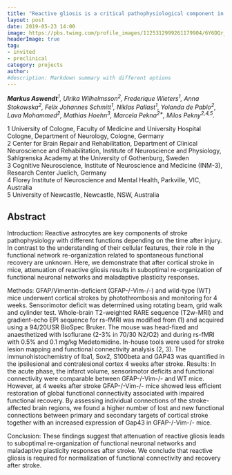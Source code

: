 ```yaml
---
title: "Reactive gliosis is a critical pathophysiological component in normalization of functional connectivity after stroke"
layout: post
date: 2019-05-23 14:00
image: https://pbs.twimg.com/profile_images/1125312999261179904/6Y6DQr_I_400x400.png
headerImage: true
tag:
- invited
- preclinical
category: projects
author:
#description: Markdown summary with different options
---
```


_**Markus Aswendt**<sup>1</sup>, Ulrika Wilhelmsson<sup>2</sup>, Frederique Wieters<sup>1</sup>, Anna Stokowska<sup>2</sup>, Felix Johannes Schmitt<sup>1</sup>, Niklas Pallast<sup>1</sup>, Yolanda de Pablo<sup>2</sup>, Lava Mohammed<sup>2</sup>, Mathias Hoehn<sup>3</sup>, Marcela Pekna<sup>2*</sup>, Milos Pekny<sup>2,4,5</sup>._

1 University of Cologne, Faculty of Medicine and University Hospital Cologne, Department of Neurology, Cologne, Germany <br/>
2 Center for Brain Repair and Rehabilitation, Department of Clinical Neuroscience and Rehabilitation, Institute of Neuroscience and Physiology, Sahlgrenska Academy at the University of Gothenburg, Sweden <br/>
3	Cognitive Neuroscience, Institute of Neuroscience and Medicine (INM-3), Research Center Juelich, Germany<br/>
4 	Florey Institute of Neuroscience and Mental Health, Parkville, VIC, Australia<br/>
5 	University of Newcastle, Newcastle, NSW, Australia

## Abstract

Introduction: Reactive astrocytes are key components of stroke pathophysiology with different functions depending on the time after injury. In contrast to the understanding of their cellular features, their role in the functional network re-organization related to spontaneous functional recovery are unknown. Here, we demonstrate that after cortical stroke in mice, attenuation of reactive gliosis results in suboptimal re-organization of functional neuronal networks and maladaptive plasticity responses.<br/>

Methods: GFAP/Vimentin-deficient (GFAP-/-Vim-/-) and wild-type (WT) mice underwent cortical strokes by photothrombosis and monitoring for 4 weeks. Sensorimotor deficit was determined using rotating beam, grid walk and cylinder test. Whole-brain T2-weighted RARE sequence (T2w-MRI) and gradient-echo EPI sequence for rs-fMRI was modified from (1) and acquired using a 94/20USR BioSpec Bruker. The mouse was head-fixed and anaesthetized with Isoflurane (2-3% in 70/30 N2/O2) and during rs-fMRI with 0.5% and 0.1 mg/kg Medetomidine. In-house tools were used for stroke lesion mapping and functional connectivity analysis (2, 3). The immunohistochemistry of Iba1, Sox2, S100beta and GAP43 was quantified in the ipsilesional and contralesional cortex 4 weeks after stroke.
Results: In the acute phase, the infarct volume, sensorimotor deficits and functional connectivity were comparable between GFAP-/-Vim-/- and WT mice. However, at 4 weeks after stroke GFAP-/-Vim-/- mice showed less efficient restoration of global functional connectivity associated with impaired functional recovery. By assessing individual connections of the stroke-affected brain regions, we found a higher number of lost and new functional connections between primary and secondary targets of cortical stroke together with an increased expression of Gap43 in GFAP-/-Vim-/- mice.<br/>

Conclusion: These findings suggest that attenuation of reactive gliosis leads to suboptimal re-organization of functional neuronal networks and maladaptive plasticity responses after stroke. We conclude that reactive gliosis is required for normalization of functional connectivity and recovery after stroke.<br/>
